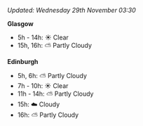 *Updated: Wednesday 29th November 03:30*

**Glasgow**

* 5h - 14h: :sunny: Clear
* 15h, 16h: :partly_sunny: Partly Cloudy

**Edinburgh**

* 5h, 6h: :partly_sunny: Partly Cloudy
* 7h - 10h: :sunny: Clear
* 11h - 14h: :partly_sunny: Partly Cloudy
* 15h: :cloud: Cloudy
* 16h: :partly_sunny: Partly Cloudy
